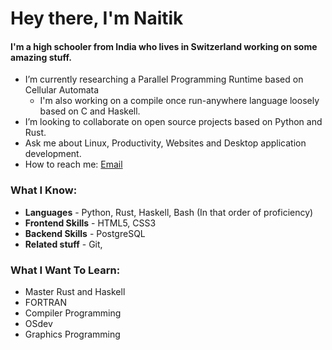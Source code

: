 # Hey there, I'm Naitik

#### I'm a high schooler from India who lives in Switzerland working on some amazing stuff.

- I’m currently researching a Parallel Programming Runtime based on Cellular Automata
  - I'm also working on a compile once run-anywhere language loosely based on C and Haskell.
- I’m looking to collaborate on open source projects based on Python and Rust.
- Ask me about Linux, Productivity, Websites and Desktop application development.
- How to reach me: [Email](mailto:mundranaitik@gmail.com) 

### What I Know:
- **Languages** - Python, Rust, Haskell, Bash (In that order of proficiency)
- **Frontend Skills** - HTML5, CSS3
- **Backend Skills** - PostgreSQL
- **Related stuff** - Git, 

### What I Want To Learn:
- Master Rust and Haskell
- FORTRAN
- Compiler Programming
- OSdev
- Graphics Programming
